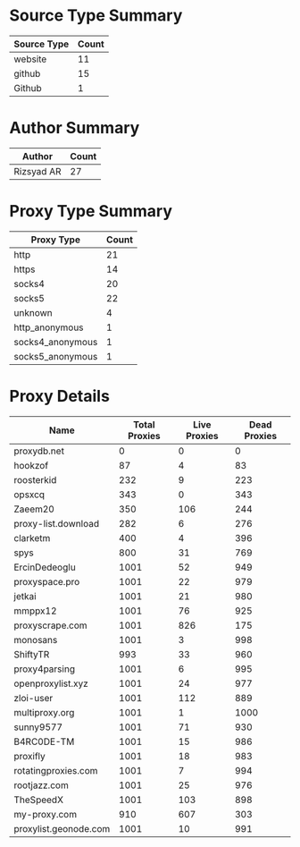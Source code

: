# Source Type Summary

| Source Type | Count |
|-------------|-------|
| website | 11 |
| github | 15 |
| Github | 1 |


# Author Summary

| Author | Count |
|--------|-------|
| Rizsyad AR | 27 |


# Proxy Type Summary

| Proxy Type | Count |
|------------|-------|
| http | 21 |
| https | 14 |
| socks4 | 20 |
| socks5 | 22 |
| unknown | 4 |
| http_anonymous | 1 |
| socks4_anonymous | 1 |
| socks5_anonymous | 1 |


# Proxy Details

| Name | Total Proxies | Live Proxies | Dead Proxies |
|------|---------------|--------------|---------------|
| proxydb.net | 0 | 0 | 0 |
| hookzof | 87 | 4 | 83 |
| roosterkid | 232 | 9 | 223 |
| opsxcq | 343 | 0 | 343 |
| Zaeem20 | 350 | 106 | 244 |
| proxy-list.download | 282 | 6 | 276 |
| clarketm | 400 | 4 | 396 |
| spys | 800 | 31 | 769 |
| ErcinDedeoglu | 1001 | 52 | 949 |
| proxyspace.pro | 1001 | 22 | 979 |
| jetkai | 1001 | 21 | 980 |
| mmppx12 | 1001 | 76 | 925 |
| proxyscrape.com | 1001 | 826 | 175 |
| monosans | 1001 | 3 | 998 |
| ShiftyTR | 993 | 33 | 960 |
| proxy4parsing | 1001 | 6 | 995 |
| openproxylist.xyz | 1001 | 24 | 977 |
| zloi-user | 1001 | 112 | 889 |
| multiproxy.org | 1001 | 1 | 1000 |
| sunny9577 | 1001 | 71 | 930 |
| B4RC0DE-TM | 1001 | 15 | 986 |
| proxifly | 1001 | 18 | 983 |
| rotatingproxies.com | 1001 | 7 | 994 |
| rootjazz.com | 1001 | 25 | 976 |
| TheSpeedX | 1001 | 103 | 898 |
| my-proxy.com | 910 | 607 | 303 |
| proxylist.geonode.com | 1001 | 10 | 991 |
